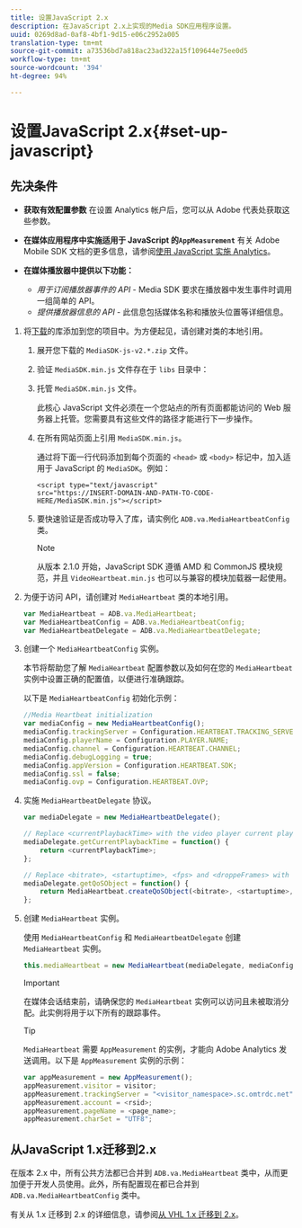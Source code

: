 ```yaml
---
title: 设置JavaScript 2.x
description: 在JavaScript 2.x上实现的Media SDK应用程序设置。
uuid: 0269d8ad-0af8-4bf1-9d15-e06c2952a005
translation-type: tm+mt
source-git-commit: a73536bd7a818ac23ad322a15f109644e75ee0d5
workflow-type: tm+mt
source-wordcount: '394'
ht-degree: 94%

---
```



# 设置JavaScript 2.x{#set-up-javascript}

## 先决条件

* **获取有效配置参数**
在设置 Analytics 帐户后，您可以从 Adobe 代表处获取这些参数。
* **在媒体应用程序中实施适用于 JavaScript 的`AppMeasurement`**
有关 Adobe Mobile SDK 文档的更多信息，请参阅[使用 JavaScript 实施 Analytics](https://docs.adobe.com/content/help/zh-Hans/analytics/implementation/js/overview.html)。

* **在媒体播放器中提供以下功能：**

   * *用于订阅播放器事件的 API* - Media SDK 要求在播放器中发生事件时调用一组简单的 API。
   * *提供播放器信息的 API* - 此信息包括媒体名称和播放头位置等详细信息。

1. 将[下载](/help/sdk-implement/download-sdks.md#download-2x-sdks)的库添加到您的项目中。为方便起见，请创建对类的本地引用。

   1. 展开您下载的 `MediaSDK-js-v2.*.zip` 文件。
   1. 验证 `MediaSDK.min.js` 文件存在于 `libs` 目录中：

   1. 托管 `MediaSDK.min.js` 文件。

      此核心 JavaScript 文件必须在一个您站点的所有页面都能访问的 Web 服务器上托管。您需要具有这些文件的路径才能进行下一步操作。

   1. 在所有网站页面上引用 `MediaSDK.min.js`。

      通过将下面一行代码添加到每个页面的 `<head>` 或 `<body>` 标记中，加入适用于 JavaScript 的 `MediaSDK`。例如：

      ```
      <script type="text/javascript"
      src="https://INSERT-DOMAIN-AND-PATH-TO-CODE-HERE/MediaSDK.min.js"></script>
      ```

   1. 要快速验证是否成功导入了库，请实例化 `ADB.va.MediaHeartbeatConfig` 类。

      >[!NOTE]
      >
      >从版本 2.1.0 开始，JavaScript SDK 遵循 AMD 和 CommonJS 模块规范，并且 `VideoHeartbeat.min.js` 也可以与兼容的模块加载器一起使用。

1. 为便于访问 API，请创建对 `MediaHeartbeat` 类的本地引用。

   ```js
   var MediaHeartbeat = ADB.va.MediaHeartbeat;
   var MediaHeartbeatConfig = ADB.va.MediaHeartbeatConfig;
   var MediaHeartbeatDelegate = ADB.va.MediaHeartbeatDelegate;
   ```

1. 创建一个 `MediaHeartbeatConfig` 实例。

   本节将帮助您了解 `MediaHeartbeat` 配置参数以及如何在您的 `MediaHeartbeat` 实例中设置正确的配置值，以便进行准确跟踪。

   以下是 `MediaHeartbeatConfig` 初始化示例：

   ```js
   //Media Heartbeat initialization
   var mediaConfig = new MediaHeartbeatConfig();
   mediaConfig.trackingServer = Configuration.HEARTBEAT.TRACKING_SERVER;
   mediaConfig.playerName = Configuration.PLAYER.NAME;
   mediaConfig.channel = Configuration.HEARTBEAT.CHANNEL;
   mediaConfig.debugLogging = true;
   mediaConfig.appVersion = Configuration.HEARTBEAT.SDK;
   mediaConfig.ssl = false;
   mediaConfig.ovp = Configuration.HEARTBEAT.OVP;
   ```

1. 实施 `MediaHeartbeatDelegate` 协议。

   ```js
   var mediaDelegate = new MediaHeartbeatDelegate();
   
   // Replace <currentPlaybackTime> with the video player current playback time
   mediaDelegate.getCurrentPlaybackTime = function() {
       return <currentPlaybackTime>;
   };
   
   // Replace <bitrate>, <startuptime>, <fps> and <droppeFrames> with the current playback QoS values.  
   mediaDelegate.getQoSObject = function() {
       return MediaHeartbeat.createQoSObject(<bitrate>, <startuptime>, <fps>, <droppedFrames>);
   };
   ```

1. 创建 `MediaHeartbeat` 实例。

   使用 `MediaHeartbeatConfig` 和 `MediaHeartbeatDelegate` 创建 `MediaHeartbeat` 实例。

   ```js
   this.mediaHeartbeat = new MediaHeartbeat(mediaDelegate, mediaConfig, appMeasurement);
   ```

   >[!IMPORTANT]
   >
   >在媒体会话结束前，请确保您的 `MediaHeartbeat` 实例可以访问且未被取消分配。此实例将用于以下所有的跟踪事件。

   >[!TIP]
   >
   >`MediaHeartbeat` 需要 `AppMeasurement` 的实例，才能向 Adobe Analytics 发送调用。以下是 `AppMeasurement` 实例的示例：

   ```js
   var appMeasurement = new AppMeasurement();
   appMeasurement.visitor = visitor;
   appMeasurement.trackingServer = "<visitor_namespace>.sc.omtrdc.net";
   appMeasurement.account = <rsid>;
   appMeasurement.pageName = <page_name>;
   appMeasurement.charSet = "UTF­8";
   ```

## 从JavaScript 1.x迁移到2.x

在版本 2.x 中，所有公共方法都已合并到 `ADB.va.MediaHeartbeat` 类中，从而更加便于开发人员使用。此外，所有配置现在都已合并到 `ADB.va.MediaHeartbeatConfig` 类中。

有关从 1.x 迁移到 2.x 的详细信息，请参阅[从 VHL 1.x 迁移到 2.x](/help/sdk-implement/va-1x-to-2x/mig-1x-2x-overview.md)。
